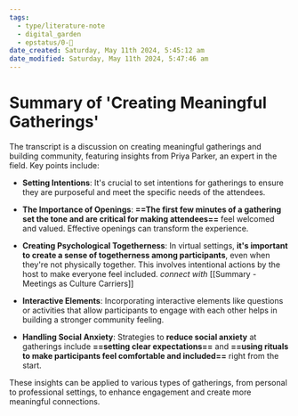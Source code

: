 ```yaml
---
tags:
  - type/literature-note
  - digital_garden
  - epstatus/0-🌰
date_created: Saturday, May 11th 2024, 5:45:12 am
date_modified: Saturday, May 11th 2024, 5:47:46 am
---
```


# Summary of 'Creating Meaningful Gatherings'

The transcript is a discussion on creating meaningful gatherings and building community, featuring insights from Priya Parker, an expert in the field. Key points include:

- **Setting Intentions**: It's crucial to set intentions for gatherings to ensure they are purposeful and meet the specific needs of the attendees.

- **The Importance of Openings**: **==The first few minutes of a gathering set the tone and are critical for making attendees==** feel welcomed and valued. Effective openings can transform the experience.

- **Creating Psychological Togetherness**: In virtual settings, **it's important to create a sense of togetherness among participants**, even when they're not physically together. This involves intentional actions by the host to make everyone feel included. *connect with* [[Summary - Meetings as Culture Carriers]]

- **Interactive Elements**: Incorporating interactive elements like questions or activities that allow participants to engage with each other helps in building a stronger community feeling.

- **Handling Social Anxiety**: Strategies to **reduce social anxiety** at gatherings include **==setting clear expectations==** and **==using rituals to make participants feel comfortable and included==** right from the start.

These insights can be applied to various types of gatherings, from personal to professional settings, to enhance engagement and create more meaningful connections.